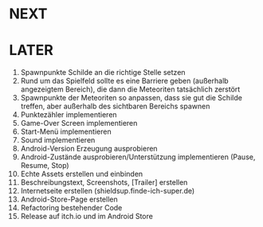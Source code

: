 ﻿# NEXT

# LATER
1. Spawnpunkte Schilde an die richtige Stelle setzen
1. Rund um das Spielfeld sollte es eine Barriere geben (außerhalb angezeigtem Bereich), die dann die Meteoriten tatsächlich zerstört
1. Spawnpunkte der Meteoriten so anpassen, dass sie gut die Schilde treffen, aber außerhalb des sichtbaren Bereichs spawnen
2. Punktezähler implementieren
3. Game-Over Screen implementieren
5. Start-Menü implementieren
4. Sound implementieren
6. Android-Version Erzeugung ausprobieren
1. Android-Zustände ausprobieren/Unterstützung implementieren (Pause, Resume, Stop)
7. Echte Assets erstellen und einbinden
1. Beschreibungstext, Screenshots, [Trailer] erstellen
1. Internetseite erstellen (shieldsup.finde-ich-super.de)
1. Android-Store-Page erstellen
1. Refactoring bestehender Code
1. Release auf itch.io und im Android Store